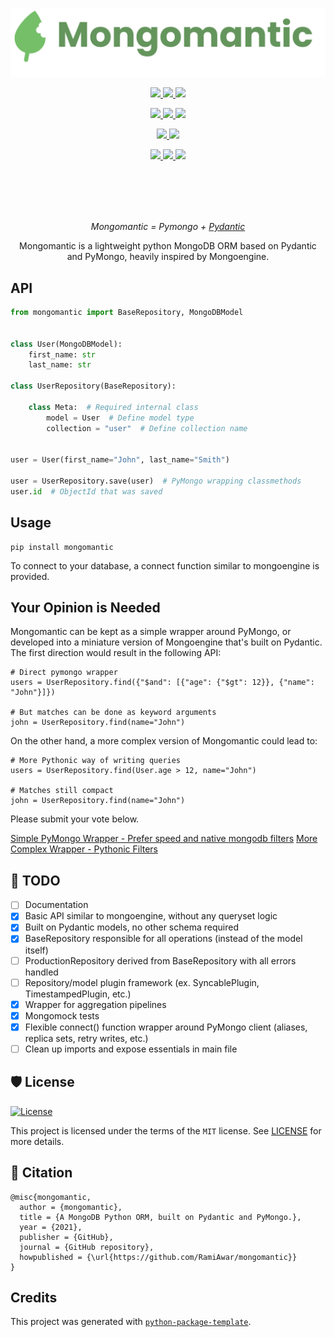 ![Logo](https://github.com/RamiAwar/mongomantic/raw/main/docs/assets/text_logo.png)

<p align='center'>
  <a href="https://github.com/RamiAwar/mongomantic/actions?query=workflow%3Abuild">
    <img src='https://github.com/RamiAwar/mongomantic/workflows/build/badge.svg?branch=main&event=push'>
  </a>
  
  <a href="https://ramiawar.github.io/Mongomantic">
    <img src='https://img.shields.io/badge/docs-passing-brightgreen'>
  </a>
  
  <a href="https://pypi.org/project/mongomantic/">
    <img src='https://img.shields.io/pypi/v/mongomantic?color=green'>
  </a>
</p>

<p align='center'>
  <a href="https://github.com/PyCQA/bandit">
    <img src='https://img.shields.io/badge/security-bandit-green.svg'>
  </a>
  
  <a href="https://github.com/RamiAwar/mongomantic/blob/main/LICENSE">
    <img src='https://img.shields.io/github/license/RamiAwar/mongomantic'>
  </a>
  
  <a href="https://github.com/RamiAwar/mongomantic/pulls?utf8=%E2%9C%93&q=is%3Apr%20author%3Aapp%2Fdependabot">
    <img src='https://img.shields.io/badge/dependencies-up%20to%20date-brightgreen.svg'>
  </a>
</p>
 
<p align='center'>
  <a href="https://github.com/RamiAwar/mongomantic/blob/master/.pre-commit-config.yaml">
    <img src='https://img.shields.io/badge/pre--commit-enabled-brightgreen?logo=pre-commit&logoColor=white'>
  </a>
  
  <a href="https://github.com/RamiAwar/mongomantic/releases">
    <img src='https://img.shields.io/badge/%F0%9F%9A%80-semantic%20versions-informational.svg'>
  </a>
</p>

<p align='center'>
  <a href="https://scrutinizer-ci.com/g/RamiAwar/Mongomantic/?branch=main">
  <img src='https://scrutinizer-ci.com/g/RamiAwar/Mongomantic/badges/quality-score.png?b=main'>
  </a>
  
  <a href="https://scrutinizer-ci.com/code-intelligence">
    <img src='https://scrutinizer-ci.com/g/RamiAwar/Mongomantic/badges/code-intelligence.svg?b=main'>
  </a>
  
  <a href="https://scrutinizer-ci.com/g/RamiAwar/Mongomantic/?branch=main">
    <img src='https://scrutinizer-ci.com/g/RamiAwar/Mongomantic/badges/coverage.png?b=main'>
  </a>
</p>

<br><br><br><br>

<p align="center">
    <em>Mongomantic = Pymongo + <a href="https://pydantic-docs.helpmanual.io/">Pydantic</a></em>
</p>

<p align="center">
  Mongomantic is a lightweight python MongoDB ORM based on Pydantic and PyMongo, heavily inspired by Mongoengine. 
</p>
  
## API

```python
from mongomantic import BaseRepository, MongoDBModel


class User(MongoDBModel):
    first_name: str
    last_name: str

class UserRepository(BaseRepository):

    class Meta:  # Required internal class
        model = User  # Define model type
        collection = "user"  # Define collection name


user = User(first_name="John", last_name="Smith")

user = UserRepository.save(user)  # PyMongo wrapping classmethods
user.id  # ObjectId that was saved

```

## Usage

```
pip install mongomantic
```

To connect to your database, a connect function similar to mongoengine is provided.

## Your Opinion is Needed

Mongomantic can be kept as a simple wrapper around PyMongo, or developed into a miniature version of Mongoengine that's built on Pydantic.
The first direction would result in the following API:

```
# Direct pymongo wrapper
users = UserRepository.find({"$and": [{"age": {"$gt": 12}}, {"name": "John"}]})

# But matches can be done as keyword arguments
john = UserRepository.find(name="John")
```

On the other hand, a more complex version of Mongomantic could lead to:

```
# More Pythonic way of writing queries
users = UserRepository.find(User.age > 12, name="John")

# Matches still compact
john = UserRepository.find(name="John")
```

Please submit your vote below.

<p><a href="https://api.gh-polls.com/poll/01F2Y55FJSGXFMJW97Z143C6E0/Simple%20PyMongo%20Wrapper%20-%20Prefer%20speed%20and%20native%20mongodb%20filters/vote"><img src="https://api.gh-polls.com/poll/01F2Y55FJSGXFMJW97Z143C6E0/Simple%20PyMongo%20Wrapper%20-%20Prefer%20speed%20and%20native%20mongodb%20filters" alt="">Simple PyMongo Wrapper - Prefer speed and native mongodb filters</a>
<a href="https://api.gh-polls.com/poll/01F2Y55FJSGXFMJW97Z143C6E0/More%20Complex%20Wrapper%20-%20Pythonic%20filters/vote"><img src="https://api.gh-polls.com/poll/01F2Y55FJSGXFMJW97Z143C6E0/More%20Complex%20Wrapper%20-%20Pythonic%20filters" alt="">More Complex Wrapper - Pythonic Filters</a></p>

## 🚀 TODO

- [ ] Documentation
- [x] Basic API similar to mongoengine, without any queryset logic
- [x] Built on Pydantic models, no other schema required
- [x] BaseRepository responsible for all operations (instead of the model itself)
- [ ] ProductionRepository derived from BaseRepository with all errors handled
- [ ] Repository/model plugin framework (ex. SyncablePlugin, TimestampedPlugin, etc.)
- [x] Wrapper for aggregation pipelines
- [x] Mongomock tests
- [x] Flexible connect() function wrapper around PyMongo client (aliases, replica sets, retry writes, etc.)
- [ ] Clean up imports and expose essentials in main file

## 🛡 License

[![License](https://img.shields.io/github/license/RamiAwar/mongomantic)](https://github.com/RamiAwar/mongomantic/blob/main/LICENSE)

This project is licensed under the terms of the `MIT` license. See [LICENSE](https://github.com/RamiAwar/mongomantic/blob/main/LICENSE) for more details.

## 📃 Citation

```
@misc{mongomantic,
  author = {mongomantic},
  title = {A MongoDB Python ORM, built on Pydantic and PyMongo.},
  year = {2021},
  publisher = {GitHub},
  journal = {GitHub repository},
  howpublished = {\url{https://github.com/RamiAwar/mongomantic}}
}
```

## Credits

This project was generated with [`python-package-template`](https://github.com/TezRomacH/python-package-template).
